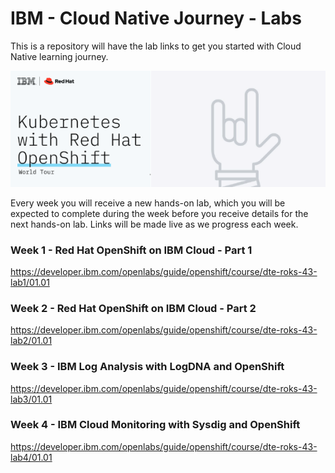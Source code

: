 # IBM - Cloud Native Journey - Labs

This is a repository will have the lab links to get you started with Cloud Native learning journey.

![logo](img/bsok-1.png)

Every week you will receive a new hands-on lab, which you will be expected to complete during the week before you receive details for the next hands-on lab. Links will be made live as we progress each week.


### Week 1 - Red Hat OpenShift on IBM Cloud - Part 1

https://developer.ibm.com/openlabs/guide/openshift/course/dte-roks-43-lab1/01.01


### Week 2 - Red Hat OpenShift on IBM Cloud - Part 2

https://developer.ibm.com/openlabs/guide/openshift/course/dte-roks-43-lab2/01.01

### Week 3 - IBM Log Analysis with LogDNA and OpenShift

https://developer.ibm.com/openlabs/guide/openshift/course/dte-roks-43-lab3/01.01

### Week 4 - IBM Cloud Monitoring with Sysdig and OpenShift

https://developer.ibm.com/openlabs/guide/openshift/course/dte-roks-43-lab4/01.01

